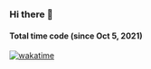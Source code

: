 ### Hi there 👋

#### Total time code (since Oct 5, 2021)
[![wakatime](https://wakatime.com/badge/user/dd5ba58b-098b-44dc-bdb8-38db04a90f5e.svg)](https://wakatime.com/@dd5ba58b-098b-44dc-bdb8-38db04a90f5e)
